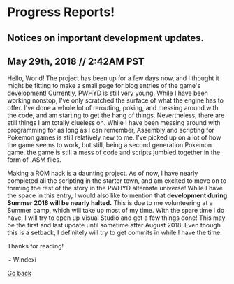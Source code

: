 # Progress Reports!
## Notices on important development updates.

## May 29th, 2018 // 2:42AM PST
Hello, World! The project has been up for a few days now, and I thought it might be fitting to make a small page for blog entries of the game's development!
Currently, PWHYD is still very young. While I have been working nonstop, I've only scratched the surface of what the engine has to offer. I've done
a whole lot of rerouting, poking, and messing around with the code, and am starting to get the hang of things. Nevertheless, there are still things I am
totally clueless on. While I have been messing around with programming for as long as I can remember, Assembly and scripting for Pokemon games is still
relatively new to me. I've picked up on a lot of how the game seems to work, but still, being a second generation Pokemon game, the game is still a mess
of code and scripts jumbled together in the form of .ASM files. 

Making a ROM hack is a daunting project. As of now, I have nearly completed all the scripting in the starter town, and am excited to move on to forming the 
rest of the story in the PWHYD alternate universe! While I have the space in this entry, I would also like to mention that **development during Summer 2018 will 
be nearly halted.** This is due to me volunteering at a Summer camp, which will take up most of my time. With the spare time I do have, I will try to open up Visual Studio 
and get a few things done! This may be the first and last update until sometime after August 2018. Even though this is a setback, I definitely will 
try to get commits in while I have the time.

Thanks for reading!

~ Windexi

[Go back](https://github.com/Windexi/pwhyd)
